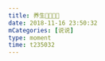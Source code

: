 ```yaml
---
title: 养生👨🏻‍🦳🍹
date: 2018-11-16 23:50:32
mCategories: [说说]
type: moment
time: t235032
---
```


<div id="pics-20181116235032"></div>

<script src="/lib/moment/pics.js"></script>
<script>
var data = [
    {"link": "2018-11-16_000000.jpeg", "type": "shuoshuo"}
];
picsRender(data, "pics-20181116235032");
</script>
